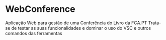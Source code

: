 # WebConference
Aplicação Web para gestão de uma Conferência do Livro da FCA.PT
Trata-se de testar as suas funcionalidades e dominar o uso do VSC e outros comandos das ferramentas
